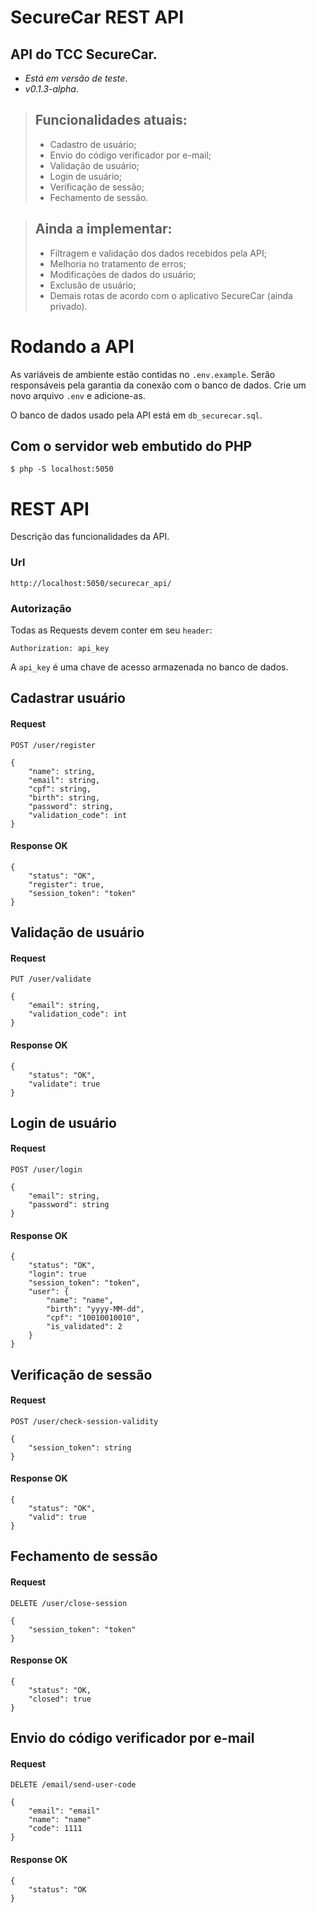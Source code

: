 # SecureCar REST API

## API do TCC SecureCar.
- *Está em versão de teste*.
- *v0.1.3-alpha*.


> ## Funcionalidades atuais:
>- Cadastro de usuário;
>- Envio do código verificador por e-mail;
>- Validação de usuário; 
>- Login de usuário;
>- Verificação de sessão;
>- Fechamento de sessão.  

> ## Ainda a implementar:
>- Filtragem e validação dos dados recebidos pela API;
>- Melhoria no tratamento de erros;
>- Modificações de dados do usuário;
>- Exclusão de usuário;
>- Demais rotas de acordo com o aplicativo SecureCar (ainda privado).

# Rodando a API
As variáveis de ambiente estão contidas no `.env.example`. Serão responsáveis pela garantia da conexão com o banco de dados. Crie um novo arquivo `.env` e adicione-as.

O banco de dados usado pela API está em `db_securecar.sql`.

## Com o servidor web embutido do PHP

	$ php -S localhost:5050

# REST API

Descrição das funcionalidades da API.

### Url
		
	http://localhost:5050/securecar_api/

### Autorização

Todas as Requests devem conter em seu `header`:

	Authorization: api_key

A `api_key` é uma chave de acesso armazenada no banco de dados. 
	
## Cadastrar usuário

#### Request 

`POST /user/register`

	{
		"name": string,
		"email": string,
		"cpf": string,
		"birth": string,
		"password": string,
		"validation_code": int
	}
	
#### Response OK

	{
		"status": "OK",
		"register": true,
		"session_token": "token"
	}
	
## Validação de usuário

#### Request

`PUT /user/validate`

	{
		"email": string,
		"validation_code": int
	}
	
#### Response OK
	
	{
		"status": "OK",
		"validate": true
	}
	
##  Login de usuário

#### Request

`POST /user/login`

	{
		"email": string,
		"password": string
	}

#### Response OK

	{
		"status": "OK",
		"login": true
		"session_token": "token",
		"user": {
			"name": "name",
			"birth": "yyyy-MM-dd",
			"cpf": "10010010010",
			"is_validated": 2
		}
	}

## Verificação de sessão

#### Request

`POST /user/check-session-validity`

	{ 
		"session_token": string
	}

#### Response OK

	{
		"status": "OK",
		"valid": true
	}

## Fechamento de sessão

#### Request

`DELETE /user/close-session`

	{
		"session_token": "token"
	}

#### Response OK

	{
		"status": "OK,
		"closed": true
	}

## Envio do código verificador por e-mail

#### Request

`DELETE /email/send-user-code`

	{
		"email": "email"
		"name": "name"
		"code": 1111
	}

#### Response OK

	{
		"status": "OK
	}

